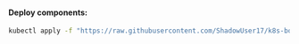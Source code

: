 #### Deploy components:
```bash
kubectl apply -f "https://raw.githubusercontent.com/ShadowUser17/k8s-bootstrap/master/trivy-operator/fluxcd-deploy.yml"
```
